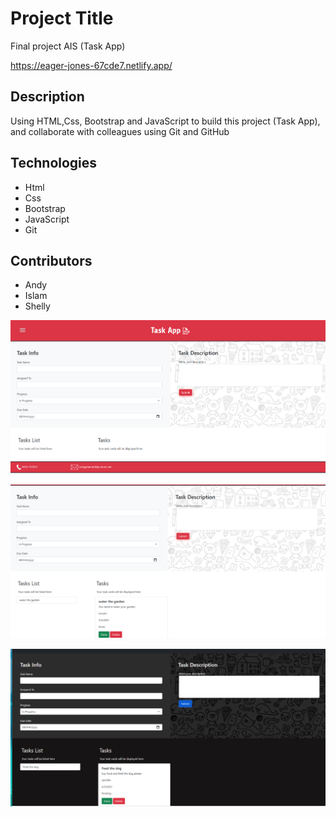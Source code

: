 # Project Title
Final project AIS (Task App)

https://eager-jones-67cde7.netlify.app/

## Description

Using HTML,Css, Bootstrap and JavaScript to build this project (Task App), and collaborate with colleagues using Git and GitHub 

## Technologies 

- Html
- Css
- Bootstrap
- JavaScript
- Git

## Contributors
- Andy
- Islam
- Shelly

![image info](./images/Task.app1.PNG)

![image info](./images/Task.app2.PNG)


![image info](./images/Task.app.dark.mode.PNG)


